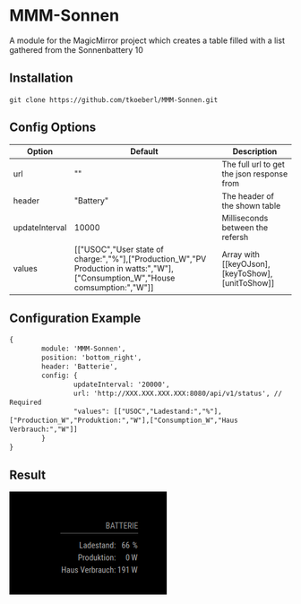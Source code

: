 # MMM-Sonnen
A module for the MagicMirror project which creates a table filled with a list gathered from the Sonnenbattery 10

## Installation
```
git clone https://github.com/tkoeberl/MMM-Sonnen.git
```

## Config Options
| **Option** | **Default** | **Description** |
| --- | --- | --- |
| url | "" | The full url to get the json response from |
| header | "Battery" | The header of the shown table 
| updateInterval | 10000 | Milliseconds between the refersh |
| values | [["USOC","User state of charge:","%"],["Production_W","PV Production in watts:","W"],["Consumption_W","House comsumption:","W"]] | Array with [[keyOJson],[keyToShow],[unitToShow]]

## Configuration Example
```
{
        module: 'MMM-Sonnen',
        position: 'bottom_right',
        header: 'Batterie',
        config: {
                updateInterval: '20000',
                url: 'http://XXX.XXX.XXX.XXX:8080/api/v1/status', // Required
                "values": [["USOC","Ladestand:","%"],["Production_W","Produktion:","W"],["Consumption_W","Haus Verbrauch:","W"]] 
        }
}
```

## Result
![](demo.png)
